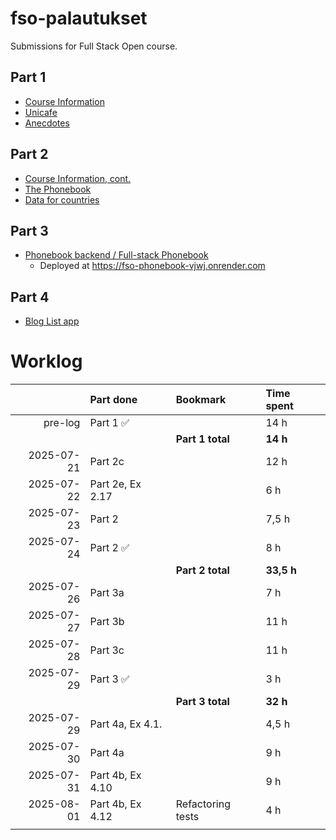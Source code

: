 # fso-palautukset
Submissions for Full Stack Open course.

## Part 1
- [Course Information](osa1/courseinfo)
- [Unicafe](osa1/unicafe)
- [Anecdotes](osa1/anecdotes)

## Part 2
- [Course Information, cont.](osa2/courseinfo)
- [The Phonebook](osa2/phonebook)
- [Data for countries](osa2/countries/)

## Part 3
- [Phonebook backend / Full-stack Phonebook](osa3/phonebook)
    - Deployed at https://fso-phonebook-vjwj.onrender.com

## Part 4
- [Blog List app](osa4/bloglist)

# Worklog
|         | Part done  | Bookmark | Time spent |
|--------:|:-----------|:---------|:-----------|
|pre-log|Part 1 ✅||14 h|
|||**Part 1 total**|**14 h**|
|2025-07-21|Part 2c||12 h|
|2025-07-22|Part 2e, Ex 2.17||6 h|
|2025-07-23|Part 2||7,5 h|
|2025-07-24|Part 2 ✅||8 h|
|||**Part 2 total**|**33,5 h**|
|2025-07-26|Part 3a||7 h|
|2025-07-27|Part 3b||11 h|
|2025-07-28|Part 3c||11 h|
|2025-07-29|Part 3 ✅||3 h|
|||**Part 3 total**|**32 h**|
|2025-07-29|Part 4a, Ex 4.1.||4,5 h|
|2025-07-30|Part 4a||9 h|
|2025-07-31|Part 4b, Ex 4.10||9 h|
|2025-08-01|Part 4b, Ex 4.12|Refactoring tests|4 h|
|||||

